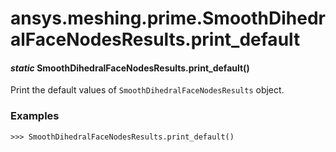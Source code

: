 # ansys.meshing.prime.SmoothDihedralFaceNodesResults.print_default

<a id="ansys.meshing.prime.SmoothDihedralFaceNodesResults.print_default"></a>

#### *static* SmoothDihedralFaceNodesResults.print_default()

Print the default values of `SmoothDihedralFaceNodesResults` object.

### Examples

```pycon
>>> SmoothDihedralFaceNodesResults.print_default()
```

<!-- !! processed by numpydoc !! -->
